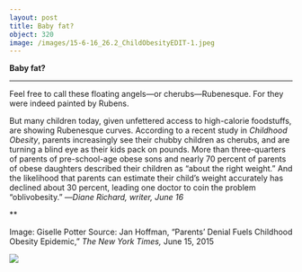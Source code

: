 ```yaml
---
layout: post
title: Baby fat?
object: 320
image: /images/15-6-16_26.2_ChildObesityEDIT-1.jpeg
---
```

**Baby fat?**

****

Feel free to call these floating angels—or cherubs—Rubenesque. For they were indeed painted by Rubens. 

But many children today, given unfettered access to high-calorie foodstuffs, are showing Rubenesque curves. According to a recent study in *Childhood Obesity*, parents increasingly see their chubby children as cherubs, and are turning a blind eye as their kids pack on pounds. More than three-quarters of parents of pre-school-age obese sons and nearly 70 percent of parents of obese daughters described their children as “about the right weight.” And the likelihood that parents can estimate their child’s weight accurately has declined about 30 percent, leading one doctor to coin the problem “oblivobesity.” —*Diane Richard, writer, June 16*

**

Image: Giselle Potter
 Source: Jan Hoffman, “Parents’ Denial Fuels Childhood Obesity Epidemic,” *The New York Times,* June 15, 2015 

![]({{siteurl.base}}/images/15-6-16_26.2_ChildObesityEDIT-1.jpeg)
